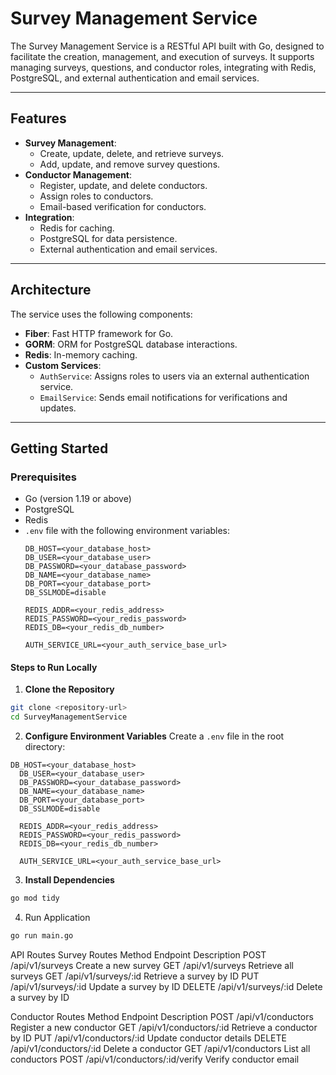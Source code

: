 # Survey Management Service

The Survey Management Service is a RESTful API built with Go, designed to facilitate the creation, management, and execution of surveys. It supports managing surveys, questions, and conductor roles, integrating with Redis, PostgreSQL, and external authentication and email services.

---

## Features
- **Survey Management**:
  - Create, update, delete, and retrieve surveys.
  - Add, update, and remove survey questions.
- **Conductor Management**:
  - Register, update, and delete conductors.
  - Assign roles to conductors.
  - Email-based verification for conductors.
- **Integration**:
  - Redis for caching.
  - PostgreSQL for data persistence.
  - External authentication and email services.

---

## Architecture
The service uses the following components:
- **Fiber**: Fast HTTP framework for Go.
- **GORM**: ORM for PostgreSQL database interactions.
- **Redis**: In-memory caching.
- **Custom Services**:
  - `AuthService`: Assigns roles to users via an external authentication service.
  - `EmailService`: Sends email notifications for verifications and updates.

---

## Getting Started

### Prerequisites
- Go (version 1.19 or above)
- PostgreSQL
- Redis
- `.env` file with the following environment variables:
  ```env
  DB_HOST=<your_database_host>
  DB_USER=<your_database_user>
  DB_PASSWORD=<your_database_password>
  DB_NAME=<your_database_name>
  DB_PORT=<your_database_port>
  DB_SSLMODE=disable

  REDIS_ADDR=<your_redis_address>
  REDIS_PASSWORD=<your_redis_password>
  REDIS_DB=<your_redis_db_number>

  AUTH_SERVICE_URL=<your_auth_service_base_url>

#### Steps to Run Locally

1. **Clone the Repository**
```bash
git clone <repository-url>
cd SurveyManagementService
```

2. **Configure Environment Variables**
Create a `.env` file in the root directory:
```env
DB_HOST=<your_database_host>
  DB_USER=<your_database_user>
  DB_PASSWORD=<your_database_password>
  DB_NAME=<your_database_name>
  DB_PORT=<your_database_port>
  DB_SSLMODE=disable

  REDIS_ADDR=<your_redis_address>
  REDIS_PASSWORD=<your_redis_password>
  REDIS_DB=<your_redis_db_number>

  AUTH_SERVICE_URL=<your_auth_service_base_url>
```

3. **Install Dependencies**
```bash
go mod tidy

```
4. Run Application
```bash
go run main.go

```
API Routes
Survey Routes
Method	Endpoint	Description
POST	/api/v1/surveys	Create a new survey
GET	/api/v1/surveys	Retrieve all surveys
GET	/api/v1/surveys/:id	Retrieve a survey by ID
PUT	/api/v1/surveys/:id	Update a survey by ID
DELETE	/api/v1/surveys/:id	Delete a survey by ID


Conductor Routes
Method	Endpoint	Description
POST	/api/v1/conductors	Register a new conductor
GET	/api/v1/conductors/:id	Retrieve a conductor by ID
PUT	/api/v1/conductors/:id	Update conductor details
DELETE	/api/v1/conductors/:id	Delete a conductor
GET	/api/v1/conductors	List all conductors
POST	/api/v1/conductors/:id/verify	Verify conductor email
